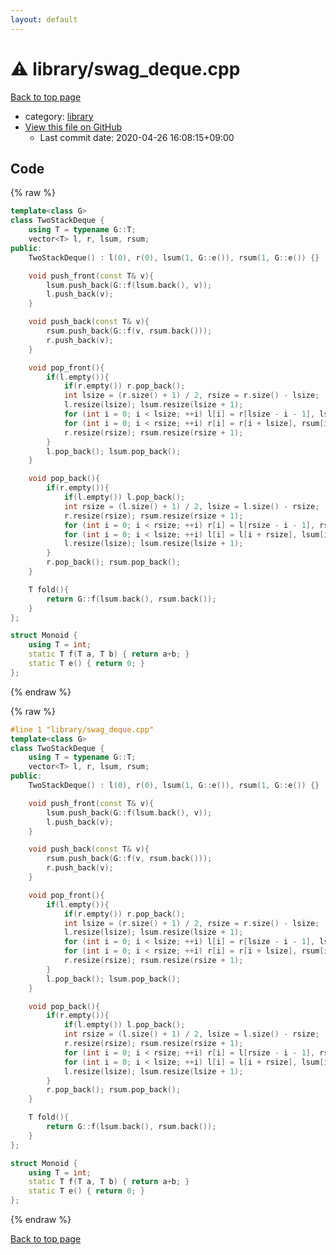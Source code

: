 ```yaml
---
layout: default
---
```


<!-- mathjax config similar to math.stackexchange -->
<script type="text/javascript" async
  src="https://cdnjs.cloudflare.com/ajax/libs/mathjax/2.7.5/MathJax.js?config=TeX-MML-AM_CHTML">
</script>
<script type="text/x-mathjax-config">
  MathJax.Hub.Config({
    TeX: { equationNumbers: { autoNumber: "AMS" }},
    tex2jax: {
      inlineMath: [ ['$','$'] ],
      processEscapes: true
    },
    "HTML-CSS": { matchFontHeight: false },
    displayAlign: "left",
    displayIndent: "2em"
  });
</script>

<script type="text/javascript" src="https://cdnjs.cloudflare.com/ajax/libs/jquery/3.4.1/jquery.min.js"></script>
<script src="https://cdn.jsdelivr.net/npm/jquery-balloon-js@1.1.2/jquery.balloon.min.js" integrity="sha256-ZEYs9VrgAeNuPvs15E39OsyOJaIkXEEt10fzxJ20+2I=" crossorigin="anonymous"></script>
<script type="text/javascript" src="../../assets/js/copy-button.js"></script>
<link rel="stylesheet" href="../../assets/css/copy-button.css" />


# :warning: library/swag_deque.cpp

<a href="../../index.html">Back to top page</a>

* category: <a href="../../index.html#d521f765a49c72507257a2620612ee96">library</a>
* <a href="{{ site.github.repository_url }}/blob/master/library/swag_deque.cpp">View this file on GitHub</a>
    - Last commit date: 2020-04-26 16:08:15+09:00




## Code

<a id="unbundled"></a>
{% raw %}
```cpp
template<class G>
class TwoStackDeque {
    using T = typename G::T;
    vector<T> l, r, lsum, rsum;
public:
    TwoStackDeque() : l(0), r(0), lsum(1, G::e()), rsum(1, G::e()) {}

    void push_front(const T& v){
        lsum.push_back(G::f(lsum.back(), v));
        l.push_back(v);
    }

    void push_back(const T& v){
        rsum.push_back(G::f(v, rsum.back()));
        r.push_back(v);
    }

    void pop_front(){
        if(l.empty()){
            if(r.empty()) r.pop_back();
            int lsize = (r.size() + 1) / 2, rsize = r.size() - lsize;
            l.resize(lsize); lsum.resize(lsize + 1);
            for (int i = 0; i < lsize; ++i) l[i] = r[lsize - i - 1], lsum[i+1] = G::f(l[i], lsum[i]);
            for (int i = 0; i < rsize; ++i) r[i] = r[i + lsize], rsum[i+1] = G::f(rsum[i], r[i]);
            r.resize(rsize); rsum.resize(rsize + 1);
        }
        l.pop_back(); lsum.pop_back();
    }

    void pop_back(){
        if(r.empty()){
            if(l.empty()) l.pop_back();
            int rsize = (l.size() + 1) / 2, lsize = l.size() - rsize;
            r.resize(rsize); rsum.resize(rsize + 1);
            for (int i = 0; i < rsize; ++i) r[i] = l[rsize - i - 1], rsum[i+1] = G::f(rsum[i], r[i]);
            for (int i = 0; i < lsize; ++i) l[i] = l[i + rsize], lsum[i+1] = G::f(l[i], lsum[i]);
            l.resize(lsize); lsum.resize(lsize + 1);
        }
        r.pop_back(); rsum.pop_back();
    }

    T fold(){
        return G::f(lsum.back(), rsum.back());
    }
};

struct Monoid {
    using T = int;
    static T f(T a, T b) { return a+b; }
    static T e() { return 0; }
};
```
{% endraw %}

<a id="bundled"></a>
{% raw %}
```cpp
#line 1 "library/swag_deque.cpp"
template<class G>
class TwoStackDeque {
    using T = typename G::T;
    vector<T> l, r, lsum, rsum;
public:
    TwoStackDeque() : l(0), r(0), lsum(1, G::e()), rsum(1, G::e()) {}

    void push_front(const T& v){
        lsum.push_back(G::f(lsum.back(), v));
        l.push_back(v);
    }

    void push_back(const T& v){
        rsum.push_back(G::f(v, rsum.back()));
        r.push_back(v);
    }

    void pop_front(){
        if(l.empty()){
            if(r.empty()) r.pop_back();
            int lsize = (r.size() + 1) / 2, rsize = r.size() - lsize;
            l.resize(lsize); lsum.resize(lsize + 1);
            for (int i = 0; i < lsize; ++i) l[i] = r[lsize - i - 1], lsum[i+1] = G::f(l[i], lsum[i]);
            for (int i = 0; i < rsize; ++i) r[i] = r[i + lsize], rsum[i+1] = G::f(rsum[i], r[i]);
            r.resize(rsize); rsum.resize(rsize + 1);
        }
        l.pop_back(); lsum.pop_back();
    }

    void pop_back(){
        if(r.empty()){
            if(l.empty()) l.pop_back();
            int rsize = (l.size() + 1) / 2, lsize = l.size() - rsize;
            r.resize(rsize); rsum.resize(rsize + 1);
            for (int i = 0; i < rsize; ++i) r[i] = l[rsize - i - 1], rsum[i+1] = G::f(rsum[i], r[i]);
            for (int i = 0; i < lsize; ++i) l[i] = l[i + rsize], lsum[i+1] = G::f(l[i], lsum[i]);
            l.resize(lsize); lsum.resize(lsize + 1);
        }
        r.pop_back(); rsum.pop_back();
    }

    T fold(){
        return G::f(lsum.back(), rsum.back());
    }
};

struct Monoid {
    using T = int;
    static T f(T a, T b) { return a+b; }
    static T e() { return 0; }
};

```
{% endraw %}

<a href="../../index.html">Back to top page</a>

